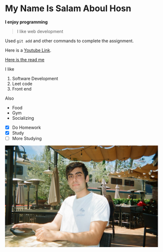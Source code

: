 # My Name Is Salam Aboul Hosn

**I enjoy programming**

> I like web development

Used `git add` and other commands to complete the assignment.


Here is a [Youtube Link](https://www.youtube.com/).

[Here is the read me](README.md)

I like

1. Software Development
2. Leet code
3. Front end

Also

- Food
- Gym
- Socializing


- [x] Do Homework
- [x] Study
- [ ] More Studying

![Image of me](SalamPic.png)